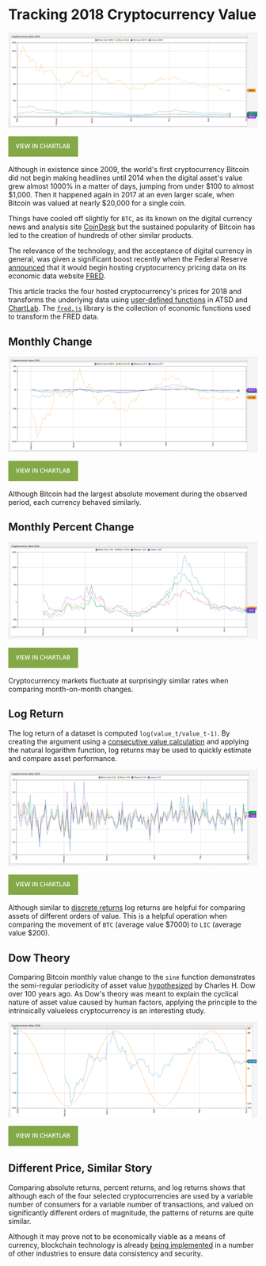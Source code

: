 # Tracking 2018 Cryptocurrency Value

![](./images/crypto-value-2018.png)

[![](./images/button.png)](https://apps.axibase.com/chartlab/71df6f9f#fullscreen)

Although in existence since 2009, the world's first cryptocurrency Bitcoin did not begin making headlines until 2014 when the digital asset's value grew almost 1000% in a matter of days, jumping from under $100 to almost $1,000. Then it happened again in 2017 at an even larger scale, when Bitcoin was valued at nearly $20,000 for a single coin.

Things have cooled off slightly for `BTC`, as its known on the digital currency news and analysis site [CoinDesk](https://www.coindesk.com/) but the sustained popularity of Bitcoin has led to the creation of hundreds of other similar products.

The relevance of the technology, and the acceptance of digital currency in general, was given a significant boost recently when the Federal Reserve [announced](https://news.research.stlouisfed.org/2018/06/fred-adds-cryptocurrency-series/) that it would begin hosting cryptocurrency pricing data on its economic data website [FRED](https://research.stlouisfed.org/).

This article tracks the four hosted cryptocurrency's prices for 2018 and transforms the underlying data using [user-defined functions](https://github.com/axibase/charts/blob/master/syntax/udf.md#user-defined-functions) in ATSD and [ChartLab](../../tutorials/shared/chartlab.md). The [`fred.js`](../../tutorials/shared/trends.md#fred-library) library is the collection of economic functions used to transform the FRED data.

## Monthly Change

![](./images/monthly-change.png)

[![](./images/button.png)](https://apps.axibase.com/chartlab/0fb3df5f#fullscreen)

Although Bitcoin had the largest absolute movement during the observed period, each currency behaved similarly.

## Monthly Percent Change

![](./images/monthly-percent-change.png)

[![](./images/button.png)](https://apps.axibase.com/chartlab/5a8664ca#fullscreen)

Cryptocurrency markets fluctuate at surprisingly similar rates when comparing month-on-month changes.

## Log Return

The log return of a dataset is computed `log(value_t/value_t-1)`. By creating the argument using a [consecutive value calculation](../../tutorials/subtract-subsequent-values/README.md#charts-functions) and applying the natural logarithm function, log returns may be used to quickly estimate and compare asset performance.

![](./images/log-returns.png)

[![](./images/button.png)](https://apps.axibase.com/chartlab/df649def#fullscreen)

Although similar to [discrete returns](#monthly-change) log returns are helpful for comparing assets of different orders of value. This is a helpful operation when comparing the movement of `BTC` (average value $7000) to `LIC` (average value $200).

## Dow Theory

Comparing Bitcoin monthly value change to the `sine` function demonstrates the semi-regular periodicity of asset value [hypothesized](https://en.wikipedia.org/wiki/Dow_theory) by Charles H. Dow over 100 years ago. As Dow's theory was meant to explain the cyclical nature of asset value caused by human factors, applying the principle to the intrinsically valueless cryptocurrency is an interesting study.

![](./images/dow-theory.png)

[![](./images/button.png)](https://apps.axibase.com/chartlab/78743661#fullscreen)

## Different Price, Similar Story

Comparing absolute returns, percent returns, and log returns shows that although each of the four selected cryptocurrencies are used by a variable number of consumers for a variable number of transactions, and valued on significantly different orders of magnitude, the patterns of returns are quite similar.

Although it may prove not to be economically viable as a means of currency, blockchain technology is already [being implemented](http://fortune.com/2017/12/26/blockchain-tech-companies-ibm/) in a number of other industries to ensure data consistency and security.
